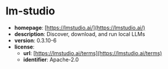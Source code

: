 # lm-studio

- **homepage**: [https://lmstudio.ai/](https://lmstudio.ai/)
- **description**: Discover, download, and run local LLMs
- **version**: 0.3.10-6
- **license**:
  - **url**: [https://lmstudio.ai/terms](https://lmstudio.ai/terms)
  - **identifier**: Apache-2.0

